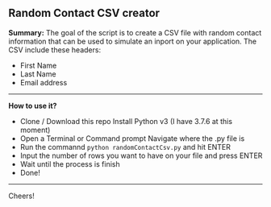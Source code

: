 ## Random Contact CSV creator 

**Summary:**
The goal of the script is to create a CSV file with random contact information that can be used to simulate an inport on your application. The CSV include these headers:

- First Name
- Last Name
- Email address

---

**How to use it?**

 - Clone / Download this repo Install Python v3 (I have 3.7.6 at this moment) 
  - Open a Terminal or Command prompt Navigate where the .py file is 
 - Run the commannd `python randomContactCsv.py` and hit ENTER
 - Input the number of rows you want to have on your file and press ENTER
 - Wait until the process is finish 
 - Done!

---

Cheers!
